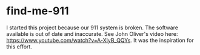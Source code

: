 # find-me-911
I started this project because our 911 system is broken. The software available is out of date and inaccurate. See John Oliver's video here: https://www.youtube.com/watch?v=A-XlyB_QQYs. It was the inspiration for this effort. 
